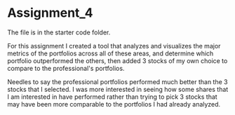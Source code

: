 # Assignment_4

The file is in the starter code folder.  

For this assignment I created a tool that analyzes and visualizes the major metrics of the portfolios across all of these areas, and determine which portfolio outperformed the others, then added 3 stocks of my own choice to compare to the professional's portfolios.

Needles to say the professional portfolios performed much better than the 3 stocks that I selected.  I was more interested in seeing how some shares that I am interested in have performed rather than trying to pick 3 stocks that may have been more comparable to the portfolios I had already analyzed. 
